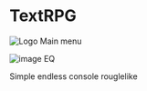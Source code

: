 # TextRPG
![Logo](https://i.imgur.com/AU82y8Y.png)
Main menu

![image](https://user-images.githubusercontent.com/58301845/209209234-e4ad3c3e-be56-4320-a87b-d3bc5d0c4bbd.png)
EQ


Simple endless console rouglelike
